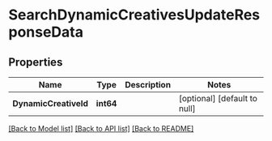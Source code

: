 # SearchDynamicCreativesUpdateResponseData

## Properties
Name | Type | Description | Notes
------------ | ------------- | ------------- | -------------
**DynamicCreativeId** | **int64** |  | [optional] [default to null]

[[Back to Model list]](../README.md#documentation-for-models) [[Back to API list]](../README.md#documentation-for-api-endpoints) [[Back to README]](../README.md)


